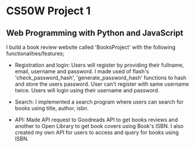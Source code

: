 # CS50W Project 1

## Web Programming with Python and JavaScript

I build a book review website called 'BooksProject' with the following functionalities/features;

- Registration and login: Users will register by providing their fullname, email, username and password. I made used of flash's 'check_password_hash', 'generate_password_hash' functions to hash and store the users password. User can't register with same username twice. Users will login using their username and password.

- Search: I implemented a search program where users can search for books using title, author, isbn. 

- API: Made API request to Goodreads API to get books reviews and another to Open Library to get book covers using Book's ISBN. I also created my own API for users to access and query for books using ISBN.
